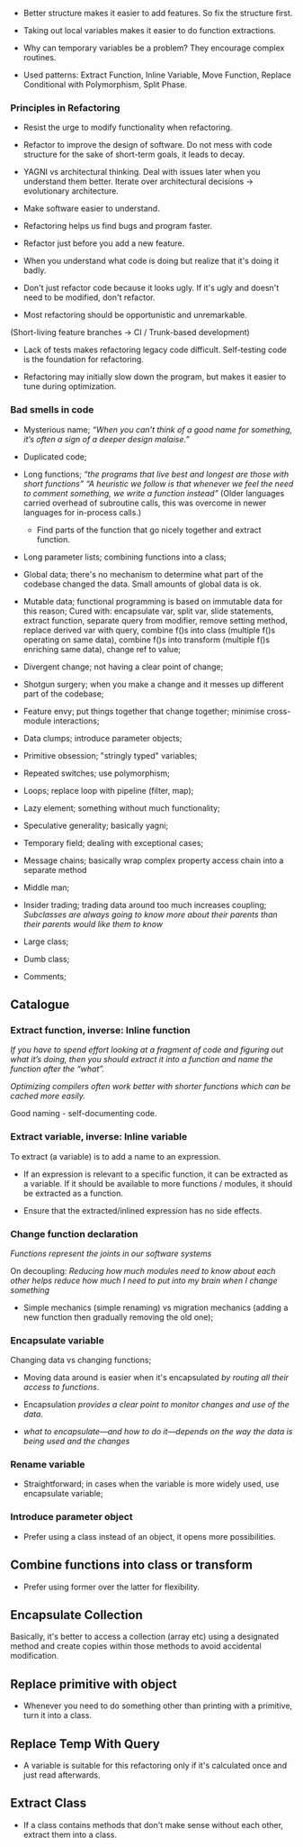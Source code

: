 - Better structure makes it easier to add features. So fix the structure first.

- Taking out local variables makes it easier to do function extractions.

- Why can temporary variables be a problem? They encourage complex routines.

- Used patterns: Extract Function, Inline Variable, Move Function, Replace Conditional with Polymorphism, Split Phase.

### Principles in Refactoring

- Resist the urge to modify functionality when refactoring.

- Refactor to improve the design of software. 
  Do not mess with code structure for the sake of short-term goals, it leads to decay.

- YAGNI vs architectural thinking. 
  Deal with issues later when you understand them better. 
  Iterate over architectural decisions -> evolutionary architecture.

- Make software easier to understand.

- Refactoring helps us find bugs and program faster.

- Refactor just before you add a new feature.

- When you understand what code is doing but realize that it's doing it badly.

- Don't just refactor code because it looks ugly. 
  If it's ugly and doesn't need to be modified, don't refactor.

- Most refactoring should be opportunistic and unremarkable.
 
(Short-living feature branches -> CI / Trunk-based development)

- Lack of tests makes refactoring legacy code difficult.
  Self-testing code is the foundation for refactoring.

- Refactoring may initially slow down the program, but makes it easier to tune during optimization.

### Bad smells in code

- Mysterious name; _“When you can’t think of a good name for something, it’s often a sign of a deeper design malaise.”_

- Duplicated code; 

- Long functions; _“the programs that live best and longest are those with short functions”_
  _“A heuristic we follow is that whenever we feel the need to comment something, we write a function instead”_
  (Older languages carried overhead of subroutine calls, this was overcome in newer languages for in-process calls.)
  - Find parts of the function that go nicely together and extract function.

- Long parameter lists; combining functions into a class;

- Global data; there's no mechanism to determine what part of the codebase changed the data.
  Small amounts of global data is ok.

- Mutable data; functional programming is based on immutable data for this reason;
  Cured with: encapsulate var, split var, slide statements, extract function, 
              separate query from modifier, remove setting method, replace derived var with query,
              combine f()s into class (multiple f()s operating on same data), combine f()s into transform (multiple f()s enriching same data), change ref to value;

- Divergent change; not having a clear point of change;

- Shotgun surgery; when you make a change and it messes up different part of the codebase;

- Feature envy; put things together that change together; minimise cross-module interactions;

- Data clumps; introduce parameter objects;

- Primitive obsession; "stringly typed" variables;

- Repeated switches; use polymorphism;

- Loops; replace loop with pipeline (filter, map);

- Lazy element; something without much functionality;

- Speculative generality; basically yagni;

- Temporary field; 
  dealing with exceptional cases;

- Message chains;
  basically wrap complex property access chain into a separate method

- Middle man;

- Insider trading; 
  trading data around too much increases coupling;
  _Subclasses are always going to know more about their parents than their parents would like them to know_

- Large class;

- Dumb class;

- Comments;

## Catalogue

### Extract function, inverse: Inline function

_If you have to spend effort looking at a fragment of code and figuring out what it’s doing, then you should extract it into a function and name the function after the “what”._

_Optimizing compilers often work better with shorter functions which can be cached more easily._

Good naming - self-documenting code.

### Extract variable, inverse: Inline variable

To extract (a variable) is to add a name to an expression.

- If an expression is relevant to a specific function, it can be extracted as a variable. If it should be available to more functions / modules, it should be extracted as a function.

- Ensure that the extracted/inlined expression has no side effects.

### Change function declaration

_Functions represent the joints in our software systems_

On decoupling: _Reducing how much modules need to know about each other helps reduce how much I need to put into my brain when I change something_

- Simple mechanics (simple renaming) vs migration mechanics (adding a new function then gradually removing the old one);

### Encapsulate variable

Changing data vs changing functions;

- Moving data around is easier when it's encapsulated _by routing all their access to functions_.

- Encapsulation _provides a clear point to monitor changes and use of the data_.

- _what to encapsulate—and how to do it—depends on the way the data is being used and the changes_

### Rename variable

- Straightforward; in cases when the variable is more widely used, use encapsulate variable;

### Introduce parameter object

- Prefer using a class instead of an object, it opens more possibilities.

## Combine functions into class or transform

- Prefer using former over the latter for flexibility.

## Encapsulate Collection

Basically, it's better to access a collection (array etc) using a designated method and create copies within those methods to avoid accidental modification.

## Replace primitive with object

- Whenever you need to do something other than printing with a primitive, turn it into a class.

## Replace Temp With Query

- A variable is suitable for this refactoring only if it's calculated once and just read afterwards. 

## Extract Class

- If a class contains methods that don't make sense without each other, extract them into a class.
